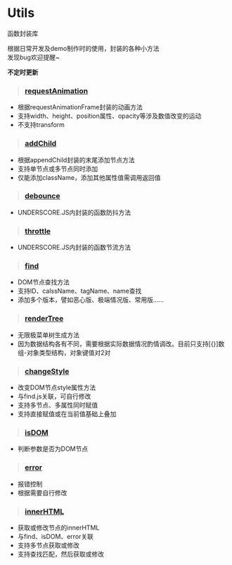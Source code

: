 # Utils
函数封装库

根据日常开发及demo制作时的使用，封装的各种小方法
<br>
发现bug欢迎提醒~

**不定时更新**


> ### [requestAnimation](https://github.com/LyuHaiLoong/Utils/blob/master/requestAnimation.js)

- 根据requestAnimationFrame封装的动画方法
- 支持width、height、position属性、opacity等涉及数值改变的运动
- 不支持transform

> ### [addChild](https://github.com/LyuHaiLoong/Utils/blob/master/addChild.js)

- 根据appendChild封装的末尾添加节点方法
- 支持单节点或多节点同时添加
- 仅能添加className，添加其他属性值需调用返回值

> ### [debounce](https://github.com/LyuHaiLoong/Utils/blob/master/debounce.js)
- UNDERSCORE.JS内封装的函数防抖方法

> ### [throttle](https://github.com/LyuHaiLoong/Utils/blob/master/throttle.js)
- UNDERSCORE.JS内封装的函数节流方法

> ### [find](https://github.com/LyuHaiLoong/Utils/blob/master/find.js)
- DOM节点查找方法
- 支持ID、calssName、tagName、name查找
- 添加多个版本，譬如恶心版、极端情况版、常用版……

> ### [renderTree](https://github.com/LyuHaiLoong/Utils/blob/master/renderTree.js)
- 无限极菜单树生成方法
- 因为数据结构各有不同，需要根据实际数据情况酌情调改。目前只支持[{}]数组-对象类型结构，对象键值对2对

> ### [changeStyle](https://github.com/LyuHaiLoong/Utils/blob/master/changeStyle.js)
- 改变DOM节点style属性方法
- 与find.js关联，可自行修改
- 支持多节点、多属性同时赋值
- 支持直接赋值或在当前值基础上叠加

> ### [isDOM](https://github.com/LyuHaiLoong/Utils/blob/master/isDOM.js)
- 判断参数是否为DOM节点

> ### [error](https://github.com/LyuHaiLoong/Utils/blob/master/error.js)
- 报错控制
- 根据需要自行修改

> ### [innerHTML](https://github.com/LyuHaiLoong/Utils/blob/master/innerHTML.js)
- 获取或修改节点的innerHTML
- 与find、isDOM、error关联
- 支持多节点获取或修改
- 支持查找匹配，然后获取或修改
